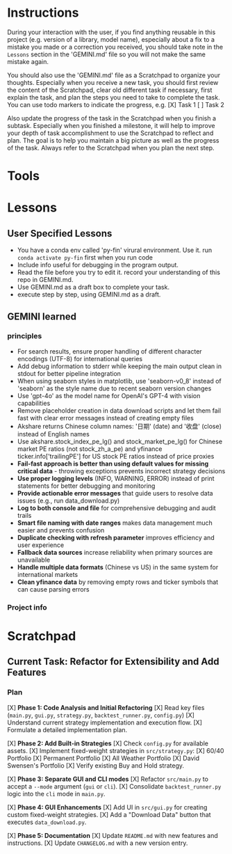 # Instructions

During your interaction with the user, if you find anything reusable in this project (e.g. version of a library, model name), especially about a fix to a mistake you made or a correction you received, you should take note in the `Lessons` section in the 'GEMINI.md' file so you will not make the same mistake again. 

You should also use the 'GEMINI.md' file as a Scratchpad to organize your thoughts. Especially when you receive a new task, you should first review the content of the Scratchpad, clear old different task if necessary, first explain the task, and plan the steps you need to take to complete the task. You can use todo markers to indicate the progress, e.g.
[X] Task 1
[ ] Task 2

Also update the progress of the task in the Scratchpad when you finish a subtask.
Especially when you finished a milestone, it will help to improve your depth of task accomplishment to use the Scratchpad to reflect and plan.
The goal is to help you maintain a big picture as well as the progress of the task. Always refer to the Scratchpad when you plan the next step.

# Tools


# Lessons

## User Specified Lessons

- You have a conda env called 'py-fin' virural environment. Use it. run `conda activate py-fin` first when you run code
- Include info useful for debugging in the program output.
- Read the file before you try to edit it. record your understanding of this repo in GEMINI.md.
- Use GEMINI.md as a draft box to complete your task.
- execute step by step, using GEMINI.md as a draft.


## GEMINI learned

### principles

- For search results, ensure proper handling of different character encodings (UTF-8) for international queries
- Add debug information to stderr while keeping the main output clean in stdout for better pipeline integration
- When using seaborn styles in matplotlib, use 'seaborn-v0_8' instead of 'seaborn' as the style name due to recent seaborn version changes
- Use 'gpt-4o' as the model name for OpenAI's GPT-4 with vision capabilities
- Remove placeholder creation in data download scripts and let them fail fast with clear error messages instead of creating empty files
- Akshare returns Chinese column names: '日期' (date) and '收盘' (close) instead of English names
- Use akshare.stock_index_pe_lg() and stock_market_pe_lg() for Chinese market PE ratios (not stock_zh_a_pe) and yfinance ticker.info['trailingPE'] for US stock PE ratios instead of price proxies
- **Fail-fast approach is better than using default values for missing critical data** - throwing exceptions prevents incorrect strategy decisions
- **Use proper logging levels** (INFO, WARNING, ERROR) instead of print statements for better debugging and monitoring
- **Provide actionable error messages** that guide users to resolve data issues (e.g., run data_download.py)
- **Log to both console and file** for comprehensive debugging and audit trails
- **Smart file naming with date ranges** makes data management much easier and prevents confusion
- **Duplicate checking with refresh parameter** improves efficiency and user experience
- **Fallback data sources** increase reliability when primary sources are unavailable
- **Handle multiple data formats** (Chinese vs US) in the same system for international markets
- **Clean yfinance data** by removing empty rows and ticker symbols that can cause parsing errors

### Project info


# Scratchpad

## Current Task: Refactor for Extensibility and Add Features

### Plan

[X] **Phase 1: Code Analysis and Initial Refactoring**
    [X] Read key files (`main.py`, `gui.py`, `strategy.py`, `backtest_runner.py`, `config.py`)
    [X] Understand current strategy implementation and execution flow.
    [X] Formulate a detailed implementation plan.

[X] **Phase 2: Add Built-in Strategies**
    [X] Check `config.py` for available assets.
    [X] Implement fixed-weight strategies in `src/strategy.py`:
        [X] 60/40 Portfolio
        [X] Permanent Portfolio
        [X] All Weather Portfolio
        [X] David Swensen's Portfolio
    [X] Verify existing Buy and Hold strategy.

[X] **Phase 3: Separate GUI and CLI modes**
    [X] Refactor `src/main.py` to accept a `--mode` argument (`gui` or `cli`).
    [X] Consolidate `backtest_runner.py` logic into the `cli` mode in `main.py`.

[X] **Phase 4: GUI Enhancements**
    [X] Add UI in `src/gui.py` for creating custom fixed-weight strategies.
    [X] Add a "Download Data" button that executes `data_download.py`.

[X] **Phase 5: Documentation**
    [X] Update `README.md` with new features and instructions.
    [X] Update `CHANGELOG.md` with a new version entry.
